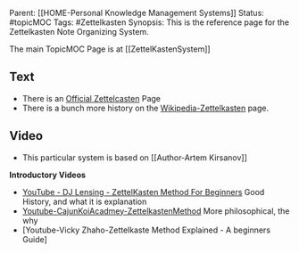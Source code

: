Parent: [[HOME-Personal Knowledge Management Systems]]
Status: #topicMOC
Tags:  #Zettelkasten
Synopsis: This is the reference page for the  Zettelkasten Note Organizing System.

The main TopicMOC Page is at [[ZettelKastenSystem]]
## Text
* There is an [Official Zettelcasten](https://zettelkasten.de/posts/overview/) Page
* There is a bunch more history on the   [Wikipedia-Zettelkasten](https://en.wikipedia.org/wiki/Zettelkasten) page.


## Video
* This particular  system is based on [[Author-Artem Kirsanov]]

**Introductory Videos**
* [YouTube - DJ Lensing - ZettelKasten Method For Beginners](https://www.youtube.com/watch?v=CAerQtNkGT0)  Good History, and what it is explanation
* [Youtube-CajunKoiAcadmey-ZettelkastenMethod](https://www.youtube.com/watch?v=wFZHuWLA09M)  More philosophical, the why 
* [Youtube-Vicky Zhaho-Zettelkaste Method Explained - A beginners Guide]





